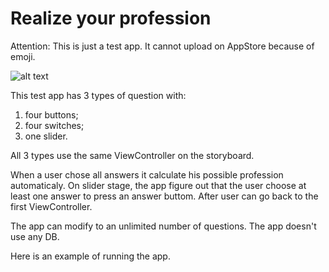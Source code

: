 # Realize your profession

Attention: This is just a test app. It cannot upload on AppStore because of emoji.

![alt text](https://pp.userapi.com/c852216/v852216983/10afbe/-NhsFWQmRSA.jpg)

This test app has 3 types of question with:
1. four buttons;
2. four switches;
3. one slider.

All 3 types use the same ViewController on the storyboard.

When a user chose all answers it calculate his possible profession automaticaly. On slider stage, the app figure out that the user choose at least one answer to press an answer buttom.
After user can go back to the first ViewController.

The app can modify to an unlimited number of questions. The app doesn't use any DB.

Here is an example of running the app.
